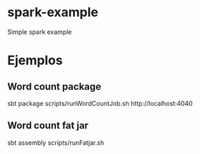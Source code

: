 # spark-example
Simple spark example

# Ejemplos

## Word count package
sbt package
scripts/runWordCountJob.sh
http://localhost:4040

## Word count fat jar
sbt assembly
scripts/runFatjar.sh